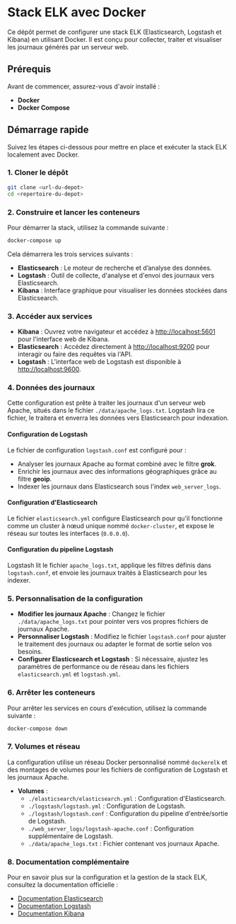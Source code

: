 # Stack ELK avec Docker

Ce dépôt permet de configurer une stack ELK (Elasticsearch, Logstash et Kibana) en utilisant Docker. Il est conçu pour collecter, traiter et visualiser les journaux générés par un serveur web.

## Prérequis

Avant de commencer, assurez-vous d'avoir installé :

- **Docker**
- **Docker Compose**

## Démarrage rapide

Suivez les étapes ci-dessous pour mettre en place et exécuter la stack ELK localement avec Docker.

### 1. Cloner le dépôt

```bash
git clone <url-du-depot>
cd <repertoire-du-depot>
```

### 2. Construire et lancer les conteneurs

Pour démarrer la stack, utilisez la commande suivante :

```bash
docker-compose up
```

Cela démarrera les trois services suivants :

- **Elasticsearch** : Le moteur de recherche et d’analyse des données.
- **Logstash** : Outil de collecte, d'analyse et d'envoi des journaux vers Elasticsearch.
- **Kibana** : Interface graphique pour visualiser les données stockées dans Elasticsearch.

### 3. Accéder aux services

- **Kibana** : Ouvrez votre navigateur et accédez à [http://localhost:5601](http://localhost:5601) pour l'interface web de Kibana.
- **Elasticsearch** : Accédez directement à [http://localhost:9200](http://localhost:9200) pour interagir ou faire des requêtes via l'API.
- **Logstash** : L'interface web de Logstash est disponible à [http://localhost:9600](http://localhost:9600).

### 4. Données des journaux

Cette configuration est prête à traiter les journaux d'un serveur web Apache, situés dans le fichier `./data/apache_logs.txt`. Logstash lira ce fichier, le traitera et enverra les données vers Elasticsearch pour indexation.

#### Configuration de Logstash

Le fichier de configuration `logstash.conf` est configuré pour :

- Analyser les journaux Apache au format combiné avec le filtre **grok**.
- Enrichir les journaux avec des informations géographiques grâce au filtre **geoip**.
- Indexer les journaux dans Elasticsearch sous l'index `web_server_logs`.

#### Configuration d'Elasticsearch

Le fichier `elasticsearch.yml` configure Elasticsearch pour qu'il fonctionne comme un cluster à nœud unique nommé `docker-cluster`, et expose le réseau sur toutes les interfaces (`0.0.0.0`).

#### Configuration du pipeline Logstash

Logstash lit le fichier `apache_logs.txt`, applique les filtres définis dans `logstash.conf`, et envoie les journaux traités à Elasticsearch pour les indexer.

### 5. Personnalisation de la configuration

- **Modifier les journaux Apache** : Changez le fichier `./data/apache_logs.txt` pour pointer vers vos propres fichiers de journaux Apache.
- **Personnaliser Logstash** : Modifiez le fichier `logstash.conf` pour ajuster le traitement des journaux ou adapter le format de sortie selon vos besoins.
- **Configurer Elasticsearch et Logstash** : Si nécessaire, ajustez les paramètres de performance ou de réseau dans les fichiers `elasticsearch.yml` et `logstash.yml`.

### 6. Arrêter les conteneurs

Pour arrêter les services en cours d'exécution, utilisez la commande suivante :

```bash
docker-compose down
```

### 7. Volumes et réseau

La configuration utilise un réseau Docker personnalisé nommé `dockerelk` et des montages de volumes pour les fichiers de configuration de Logstash et les journaux Apache.

- **Volumes** :
    - `./elasticsearch/elasticsearch.yml` : Configuration d'Elasticsearch.
    - `./logstash/logstash.yml` : Configuration de Logstash.
    - `./logstash/logstash.conf` : Configuration du pipeline d'entrée/sortie de Logstash.
    - `./web_server_logs/logstash-apache.conf` : Configuration supplémentaire de Logstash.
    - `./data/apache_logs.txt` : Fichier contenant vos journaux Apache.

### 8. Documentation complémentaire

Pour en savoir plus sur la configuration et la gestion de la stack ELK, consultez la documentation officielle :

- [Documentation Elasticsearch](https://www.elastic.co/guide/en/elasticsearch/reference/index.html)
- [Documentation Logstash](https://www.elastic.co/guide/en/logstash/index.html)
- [Documentation Kibana](https://www.elastic.co/guide/en/kibana/index.html)
```